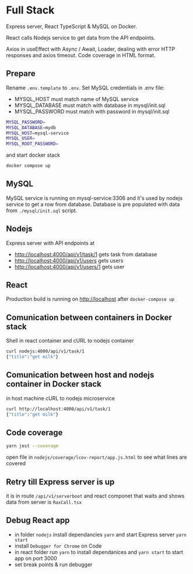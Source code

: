 # Full Stack

Express server, React TypeScript & MySQL on Docker. 

React calls Nodejs service to get data from the API endpoints.

Axios in useEffect with Async / Await, Loader, dealing with error HTTP responses and axios timeout. Code coverage in HTML format.

## Prepare

Rename `.env.template` to `.env`. Set MySQL credentials in .env file: 
- MYSQL_HOST must match name of MySQL service
- MYSQL_DATABASE must match with database in mysql/init.sql 
- MYSQL_PASSWORD must match with password in mysql/init.sql

```sh
MYSQL_PASSWORD=
MYSQL_DATABASE=mydb
MYSQL_HOST=mysql-service
MYSQL_USER=
MYSQL_ROOT_PASSWORD=
```

and start docker stack

```sh
docker compose up
```

## MySQL

MySQL service is running on mysql-service:3306 and it's used by nodejs service to get a row from database. Database is pre populated with data from `./mysql/init.sql` script.

## Nodejs

Express server with API endpoints at 
- <http://localhost:4000/api/v1/task/1> gets task from database
- <http://localhost:4000/api/v1/users> gets users
- <http://localhost:4000/api/v1/users/1> gets user

## React

Production build is running on <http://localhost> after `docker-compose up` 

## Comunication between containers in Docker stack

Shell in react container and cURL to nodejs container
```sh
curl nodejs:4000/api/v1/task/1
{"title":"get milk"}
```

## Comunication between host and nodejs container in Docker stack

in host machine cURL to nodejs microservice
```sh
curl http://localhost:4000/api/v1/task/1
{"title":"get milk"}
```

## Code coverage

```sh
yarn jest --coverage
```

open file in `nodejs/coverage/lcov-report/app.js.html` to see what lines are covered


## Retry till Express server is up
it is in route `/api/v1/serverboot` and react componet that waits and shows data from server is `RaxCall.tsx`


## Debug React app
- in folder `nodejs` install dependancies `yarn` and start Express server `yarn start`
- install `Debugger for Chrome` on Code
- in react folder run `yarn` to install dependanices and `yarn start` to start app on port 3000
- set break points & run debugger
